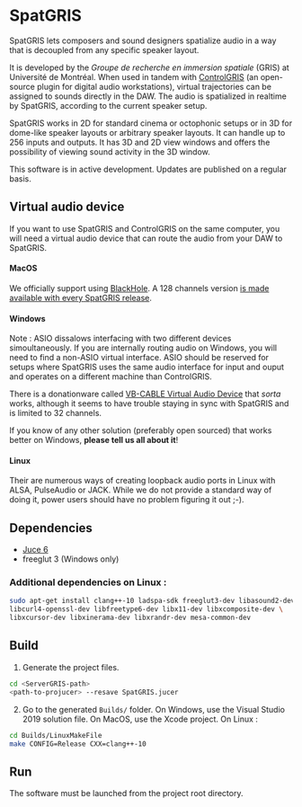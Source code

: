 # SpatGRIS

SpatGRIS lets composers and sound designers spatialize audio in a way that is decoupled from any specific speaker layout.

It is developed by the _Groupe de recherche en immersion spatiale_ (GRIS) at Université de Montréal. When used in tandem with [ControlGRIS](https://github.com/GRIS-UdeM/ControlGris) (an open-source plugin for digital audio workstations), virtual trajectories can be assigned to sounds directly in the DAW. The audio is spatialized in realtime by SpatGRIS, according to the current speaker setup.

SpatGRIS works in 2D for standard cinema or octophonic setups or in 3D for dome-like speaker layouts or arbitrary speaker layouts. It can handle up to 256 inputs and outputs. It has 3D and 2D view windows and offers the possibility of viewing sound activity in the 3D window.

This software is in active development. Updates are published on a regular basis.

## Virtual audio device

If you want to use SpatGRIS and ControlGRIS on the same computer, you will need a virtual audio device that can route the audio from your DAW to SpatGRIS.

#### MacOS

We officially support using [BlackHole](https://github.com/ExistentialAudio/BlackHole). A 128 channels version [is made available with every SpatGRIS release](https://github.com/GRIS-UdeM/ServerGRIS/releases).

#### Windows

Note : ASIO dissalows interfacing with two different devices simoultaneously. If you are internally routing audio on Windows, you will need to find a non-ASIO virtual interface. ASIO should be reserved for setups where SpatGRIS uses the same audio interface for input and ouput and operates on a different machine than ControlGRIS.

There is a donationware called [VB-CABLE Virtual Audio Device](https://vb-audio.com/Cable/) that _sorta_ works, although it seems to have trouble staying in sync with SpatGRIS and is limited to 32 channels.

If you know of any other solution (preferably open sourced) that works better on Windows, __please tell us all about it__!

#### Linux

Their are numerous ways of creating loopback audio ports in Linux with ALSA, PulseAudio or JACK. While we do not provide a standard way of doing it, power users should have no problem figuring it out ;-).

## Dependencies

- [Juce 6](https://juce.com/get-juce)
- freeglut 3 (Windows only)

### Additional dependencies on Linux :

```bash
sudo apt-get install clang++-10 ladspa-sdk freeglut3-dev libasound2-dev \
libcurl4-openssl-dev libfreetype6-dev libx11-dev libxcomposite-dev \
libxcursor-dev libxinerama-dev libxrandr-dev mesa-common-dev
```

## Build


1. Generate the project files.

```bash
cd <ServerGRIS-path>
<path-to-projucer> --resave SpatGRIS.jucer
```

2. Go to the generated `Builds/` folder. On Windows, use the Visual Studio 2019 solution file. On MacOS, use the Xcode project. On Linux :

```bash
cd Builds/LinuxMakeFile
make CONFIG=Release CXX=clang++-10
```

## Run

The software must be launched from the project root directory.
